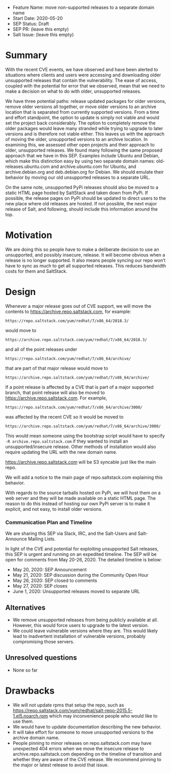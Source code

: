 - Feature Name: move non-supported releases to a separate domain name
- Start Date: 2020-05-20
- SEP Status: Draft
- SEP PR: (leave this empty)
- Salt Issue: (leave this empty)

# Summary
[summary]: #summary
With the recent CVE events, we have observed and have been alerted to
situations where clients and users were accessing and downloading older
unsupported releases that contain the vulnerability. The ease of access,
coupled with the potential for error that we observed, mean that we need to
make a decision on what to do with older, unsupported releases.

We have three potential paths: release updated packages for older versions,
remove older versions all together, or move older versions to an archive
location that is separated from currently supported versions. From a time and
effort standpoint, the option to update is simply not viable and would set the
project back considerably. The option to completely remove the older packages
would leave many stranded while trying to upgrade to later versions and is
therefore not viable either. This leaves us with the approach of moving the
older, unsupported versions to an archive location. In examining this, we
assessed other open projects and their approach to older, unsupported releases.
We found many following the same proposed approach that we have in this SEP.
Examples include Ubuntu and Debian, which make this distinction easy by using
two separate domain names: old-releases.ubuntu.com and archive.ubuntu.com for
Ubuntu, and archive.debian.org and deb.debian.org for Debian. We should emulate
their behavior by moving our old unsupported releases to a separate URL.

On the same note, unsupported PyPi releases should also be moved to a static
HTML page hosted by SaltStack and taken down from PyPi. If possible, the
release pages on PyPi should be updated to direct users to the new place where
old releases are hosted. If not possible, the next major release of Salt, and
following, should include this information around the top.

# Motivation
[motivation]: #motivation
We are doing this so people have to make a deliberate decision to use an
unsupported, and possibly insecure, release. It will become obvious when a
release is no longer supported. It also means people syncing our repo won’t
have to sync as much to get all supported releases. This reduces bandwidth
costs for them and SaltStack.

# Design
[design]: #detailed-design
Whenever a major release goes out of CVE support, we will move the contents to
https://archive.repo.saltstack.com, for example:

```
https://repo.saltstack.com/yum/redhat/7/x86_64/2018.3/
```
would move to

```
https://archive.repo.saltstack.com/yum/redhat/7/x86_64/2018.3/
```
and all of the point releases under

```
https://repo.saltstack.com/yum/redhat/7/x86_64/archive/
```
that are part of that major release would move to

```
https://archive.repo.saltstack.com/yum/redhat/7/x86_64/archive/
```

If a point release is affected by a CVE that is part of a major supported
branch, that point release will also be moved to
https://archive.repo.saltstack.com. For example,

```
https://repo.saltstack.com/yum/redhat/7/x86_64/archive/3000/
```
was affected by the recent CVE so it would be moved to

```
https://archive.repo.saltstack.com/yum/redhat/7/x86_64/archive/3000/
```

This would mean someone using the bootstrap script would have to specify `-R
archive.repo.saltstack.com` if they wanted to install an unsupported/insecure
release.  Other methods of installation would also require updating the URL
with the new domain name.

https://archive.repo.saltstack.com will be S3 syncable just like the main repo.

We will add a notice to the main page of repo.saltstack.com explaining this
behavior.

With regards to the source tarballs hosted on PyPi, we will host them on a web
server and they will be made available on a static HTML page. The reason to do
this instead of hosting our own PyPi server is to make it explicit, and not
easy, to install older versions.

### Communication Plan and Timeline
We are sharing this SEP via Slack, IRC, and the Salt-Users and Salt-Announce
Mailing Lists.

In light of the CVE and potential for exploiting unsupported Salt releases,
this SEP is urgent and running on an expedited timeline. The SEP will be open
for comments from May 20-26, 2020. The detailed timeline is below:
- May 20, 2020: SEP Announcement
- May 21, 2020: SEP discussion during the Community Open Hour
- May 26, 2020: SEP closed to comments
- May 27, 2020: SEP closes
- June 1, 2020: Unsupported releases moved to separate URL

## Alternatives
[alternatives]: #alternatives
- We remove unsupported releases from being publicly available at all. However,
  this would force users to upgrade to the latest version.
- We could leave vulnerable versions where they are. This would likely lead to
  inadvertent installation of vulnerable versions, probably compromising those
  servers.

## Unresolved questions
[unresolved]: #unsresolved-questions
- None so far

# Drawbacks
[drawbacks]: #drawbacks
- We will not update rpms that setup the repo, such as
  https://repo.saltstack.com/yum/redhat/salt-repo-2015.5-1.el5.noarch.rpm which
  may inconvenience people who would like to use them.
- We would have to update documentation describing the new behavior.
- It will take effort for someone to move unsupported versions to the archive
  domain name.
- People pinning to minor releases on repo.saltstack.com may have unexpected
  404 errors when we move the insecure release to archive.repo.saltstack.com
  depending on the timeline of transition and whether they are aware of the CVE
  release.  We recommend pinning to the major or latest release to avoid that
  issue.
